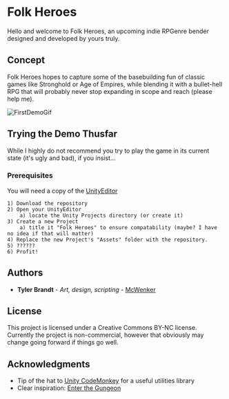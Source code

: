 # Folk Heroes

Hello and welcome to Folk Heroes, an upcoming indie RPGenre bender designed and developed by yours truly.

## Concept

Folk Heroes hopes to capture some of the basebuilding fun of classic games like Stronghold or Age of Empires, while blending it with a bullet-hell RPG that will probably never stop expanding in scope and reach (please help me).

![FirstDemoGif](DemoImages/AIswarm.gif?raw=true "Just need to add some bullets, some traps, a few more monsters...")

## Trying the Demo Thusfar

While I highly do not recommend you try to play the game in its current state (it's ugly and bad), if you insist...

### Prerequisites

You will need a copy of the [UnityEditor](https://unity3d.com/)

	1) Download the repository
	2) Open your UnityEditor
		a) locate the Unity Projects directory (or create it)
	3) Create a new Project
		a) title it "Folk Heroes" to ensure compatability (maybe? I have no idea if that will matter)
	4) Replace the new Project's "Assets" folder with the repository.
	5) ??????
	6) Profit!

## Authors

* **Tyler Brandt** - *Art, design, scripting* - [McWenker](https://github.com/McWenker/)

## License

This project is licensed under a Creative Commons BY-NC license. Currently the project is non-commercial, however that obviously may change going forward if things go well.

## Acknowledgments

* Tip of the hat to [Unity CodeMonkey](https://unitycodemonkey.com) for a useful utilities library
* Clear inspiration: [Enter the Gungeon](http://dodgeroll.com/)
